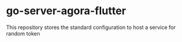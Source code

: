 # go-server-agora-flutter
 This repository stores the standard configuration to host a service for random token
